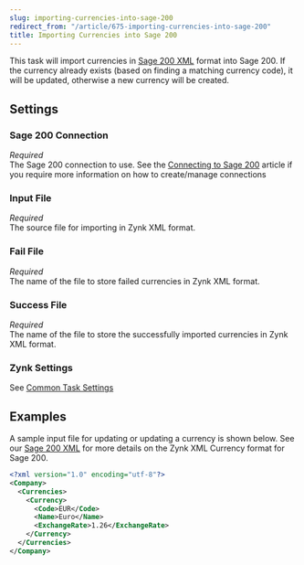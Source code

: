 ```yaml
---
slug: importing-currencies-into-sage-200
redirect_from: "/article/675-importing-currencies-into-sage-200"
title: Importing Currencies into Sage 200
---
```

This task will import currencies in [Sage 200 XML](sage-200-xml) format into Sage 200. If the currency already exists (based on finding a matching currency code), it will be updated, otherwise a new currency will be created.

## Settings
### Sage 200 Connection
_Required_  
The Sage 200 connection to use.  See the [Connecting to Sage 200](connecting-to-sage-200) article if you require more information on how to create/manage connections

### Input File
_Required_  
The source file for importing in Zynk XML format.

### Fail File
_Required_  
The name of the file to store failed currencies in Zynk XML format.

### Success File
_Required_  
The name of the file to store the successfully imported currencies in Zynk XML format.

### Zynk Settings
See [Common Task Settings](common-task-settings)

## Examples
A sample input file for updating or updating a currency is shown below. See our [Sage 200 XML](sage-200-xml) for more details on the Zynk XML Currency format for Sage 200.

```xml
<?xml version="1.0" encoding="utf-8"?>
<Company>
  <Currencies>
    <Currency>
      <Code>EUR</Code>
      <Name>Euro</Name>
      <ExchangeRate>1.26</ExchangeRate>
    </Currency>
  </Currencies>
</Company>
```